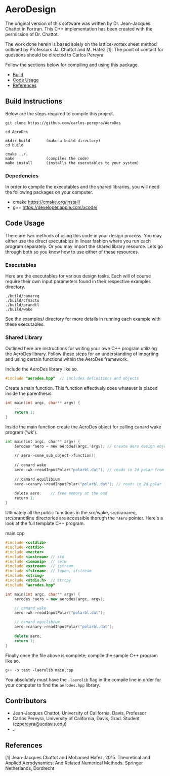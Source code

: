 # AeroDesign
The original version of this software was written by Dr. Jean-Jacques Chattot in Fortran.  This C++ implementation has been created with the permission of Dr. Chattot.

The work done herein is based solely on the lattice-vortex sheet method outlined by Professors JJ. Chattot and M. Hafez [1].
The point of contact for questions should be directed to Carlos Pereyra.

Follow the sections below for compiling and using this package.

* [Build](#Build)
* [Code Usage](#Usage)
* [References](#References)
## <a name="Build"></a> Build Instructions

Below are the steps required to compile this project.

```
git clone https://github.com/carlos-pereyra/AeroDes

cd AeroDes

mkdir build       (make a build directory)
cd build

cmake ../.
make              (compiles the code)
make install      (installs the executables to your system)
```

### Depedencies

In order to compile the executables and the shared libraries, you will need the following packages on your computer.

* cmake https://cmake.org/install/
* g++ https://developer.apple.com/xcode/
  
## <a name="Usage"></a> Code Usage

There are two methods of using this code in your design process. You may either use the direct executables in linear fashion where you run each program separately. Or you may import the shared library resource. Lets go through both so you know how to use either of these resources.

### Executables

Here are the executables for various design tasks. Each will of course require their own input parameters found in their 
respective examples directory. 

```
./build/canareq
./build/cfmactu
./build/prandtl
./build/wake
```

See the examples/ directory for more details in running each example with these
executables.

### Shared Library

Outlined here are instructions for writing your own C++ program 
utilizing the AeroDes library. Follow these steps for an understanding of importing and using certain functions within the AeroDes framework.

Include the AeroDes library like so.
```c++
#include "aerodes.hpp"  // includes definitions and objects
```

Create a main function. This function effectively does whatever is placed inside the parenthesis.
```c++
int main(int argc, char** argv) {
    ...
    return 1;
}
```

Inside the main function create the AeroDes object for calling canard wake program ('wk').
```asm
int main(int argc, char** argv) {
    aerodes *aero = new aerodes(argc, argv); // create aero design object
    
    // aero->some_sub_object->function()
    
    // canard wake
    aero->wk->readInputPolar("polarbl.dat"); // reads in 2d polar from xfoil
    
    // canard equilibium
    aero->canary->readInputPolar("polarbl.dat"); // reads in 2d polar from xfoil
    
    delete aero;    // free memory at the end
    return 1;
}
```
Ultimately all the public functions in the src/wake, src/canareq, src/prandtline directories are accessible thorugh the ```*aero``` pointer.
Here's a look at the full template C++ program.

main.cpp
```c++
#include <cstdlib>
#include <cstdio>
#include <vector>
#include <iostream> // std
#include <iomanip>  // setw
#include <sstream>  // istream
#include <fstream>  // fopen, ifstream
#include <string>
#include <stdio.h>  // strcpy
#include "aerodes.hpp"

int main(int argc, char** argv) {
    aerodes *aero = new aerodes(argc, argv);

    // canard wake
    aero->wk->readInputPolar("polarbl.dat");

    // canard equilibium
    aero->canary->readInputPolar("polarbl.dat");
    
    delete aero;
    return 1;
}

```

Finally once the file above is complete; compile the sample C++ program like so.

```g++ -o test -laerolib main.cpp```

You absolutely must have the ```-laerolib``` flag in the compile line in order for your computer to find the ```aerodes.hpp``` library.

## Contributors
* Jean-Jacques Chattot, University of California, Davis, Professor
* Carlos Pereyra, University of California, Davis, Grad. Student (czpereyra@ucdavis.edu)
* ...

## <a name="References"></a> References

[1] Jean-Jacques Chattot and Mohamed Hafez. 2015. Theoretical and Applied Aerodynamics: And Related Numerical Methods.
Springer Netherlands, Dordrecht

